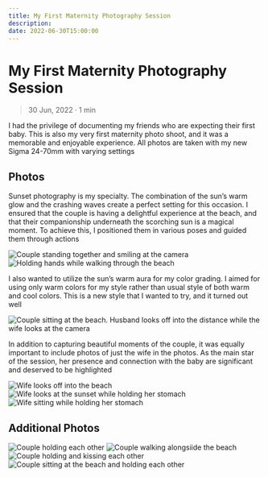 ```yaml
---
title: My First Maternity Photography Session
description: 
date: 2022-06-30T15:00:00
---
```


# My First Maternity Photography Session

> 30 Jun, 2022 · 1 min

I had the privilege of documenting my friends who are
expecting their first baby. This is also my very first maternity photo shoot, and
it was a memorable and enjoyable experience. All photos are taken with my new
Sigma 24-70mm with varying settings

## Photos

Sunset photography is my specialty. The combination of the sun&rsquo;s warm glow and
the crashing waves create a perfect setting for this occasion. I ensured that
the couple is having a delightful experience at the beach, and that their
companionship underneath the scorching sun is a magical moment. To
achieve this, I positioned them in various poses and guided them through actions

<img src="https://res.cloudinary.com/buraiyen/image/upload/c_scale,w_1200/v1620240510/BEN_Website/blog/Maternity/BEN_maternity1.webp" alt="Couple standing together and smiling at the camera" />

<img src="https://res.cloudinary.com/buraiyen/image/upload/c_scale,w_1200/v1620240510/BEN_Website/blog/Maternity/BEN_maternity2.webp" alt="Holding hands while walking through the beach" />

I also wanted to utilize the sun&rsquo;s warm aura for my color grading. I
aimed for using only warm colors for my style rather than usual style of both
warm and cool colors. This is a new style that I wanted to try, and it turned
out well

<img src="https://res.cloudinary.com/buraiyen/image/upload/c_scale,w_1200/v1620240510/BEN_Website/blog/Maternity/BEN_maternity6.webp" alt="Couple sitting at the beach. Husband looks off into the distance while the wife looks at the camera" />

In addition to capturing beautiful moments of the couple, it was equally
important to include photos of just the wife in the photos. As the main star of
the session, her presence and connection with the baby are significant and
deserved to be highlighted

<img src="https://res.cloudinary.com/buraiyen/image/upload/c_scale,w_1200/v1620240510/BEN_Website/blog/Maternity/BEN_maternity8.webp" alt="Wife looks off into the beach" />

<img src="https://res.cloudinary.com/buraiyen/image/upload/c_scale,w_1200/v1620240510/BEN_Website/blog/Maternity/BEN_maternity9.webp" alt="Wife looks at the sunset while holding her stomach" />

<img src="https://res.cloudinary.com/buraiyen/image/upload/c_scale,w_1200/v1620240510/BEN_Website/blog/Maternity/BEN_maternity10.webp" alt="Wife sitting while holding her stomach" />

## Additional Photos

<img src="https://res.cloudinary.com/buraiyen/image/upload/c_scale,w_1200/v1620240510/BEN_Website/blog/Maternity/BEN_maternity3.webp" alt="Couple holding each other" />

<img src="https://res.cloudinary.com/buraiyen/image/upload/c_scale,w_1200/v1620240510/BEN_Website/blog/Maternity/BEN_maternity4.webp" alt="Couple walking alongsiide the beach" />

<img src="https://res.cloudinary.com/buraiyen/image/upload/c_scale,w_1200/v1620240510/BEN_Website/blog/Maternity/BEN_maternity5.webp" alt="Couple holding and kissing each other" />

<img src="https://res.cloudinary.com/buraiyen/image/upload/c_scale,w_1200/v1620240510/BEN_Website/blog/Maternity/BEN_maternity7.webp" alt="Couple sitting at the beach and holding each other" />
